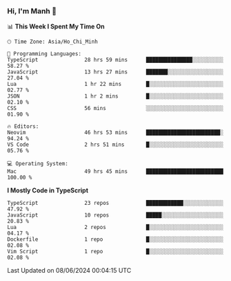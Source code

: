 ### Hi, I'm Manh 👋

<!--START_SECTION:waka-->
📊 **This Week I Spent My Time On** 

```text
🕑︎ Time Zone: Asia/Ho_Chi_Minh

💬 Programming Languages: 
TypeScript               28 hrs 59 mins      ███████████████░░░░░░░░░░   58.27 % 
JavaScript               13 hrs 27 mins      ███████░░░░░░░░░░░░░░░░░░   27.04 % 
Lua                      1 hr 22 mins        █░░░░░░░░░░░░░░░░░░░░░░░░   02.77 % 
JSON                     1 hr 2 mins         █░░░░░░░░░░░░░░░░░░░░░░░░   02.10 % 
CSS                      56 mins             ░░░░░░░░░░░░░░░░░░░░░░░░░   01.90 % 

🔥 Editors: 
Neovim                   46 hrs 53 mins      ████████████████████████░   94.24 % 
VS Code                  2 hrs 51 mins       █░░░░░░░░░░░░░░░░░░░░░░░░   05.76 % 

💻 Operating System: 
Mac                      49 hrs 45 mins      █████████████████████████   100.00 % 
```

**I Mostly Code in TypeScript** 

```text
TypeScript               23 repos            ████████████░░░░░░░░░░░░░   47.92 % 
JavaScript               10 repos            █████░░░░░░░░░░░░░░░░░░░░   20.83 % 
Lua                      2 repos             █░░░░░░░░░░░░░░░░░░░░░░░░   04.17 % 
Dockerfile               1 repo              █░░░░░░░░░░░░░░░░░░░░░░░░   02.08 % 
Vim Script               1 repo              █░░░░░░░░░░░░░░░░░░░░░░░░   02.08 % 
```




 Last Updated on 08/06/2024 00:04:15 UTC
<!--END_SECTION:waka-->
